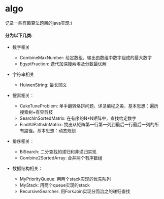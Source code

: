 algo 
===

记录一些有趣算法题目的java实现:)


#### 分为以下几类:

+ 数字相关

    - CombineMaxNumber: 给定数组，输出由数组中数字组成的最大数字
    - EgyptFraction: 迭代加深搜索埃及分数最优解
    
+ 字符串相关

    - HuiwenString: 最长回文
    
+ 搜索相关：

    - CakeTuneProblem: 单手翻转烙饼问题，详见编程之美，基本思想：遍历搜索树+有界剪枝
    - SearchInSortedMatrix: 在有序的N*N矩阵中，查找给定数字
    - FindAllPathsInMatrix: 找出从矩阵第一行第一列到最后一行最后一列的所有路径。基本思想：动态规划
    
+ 排序相关：

    - BiSearch: 二分查找的递归和非递归实现
    - Combine2SortedArray: 合并两个有序数组
    
+ 数据结构相关：

    - MyPriorityQueue: 用两个stack实现的优先队列
    - MyStack: 用两个queue实现的stack
    - RecursiveSearcher: 用ForkJoin实现分而治之的递归查找 
